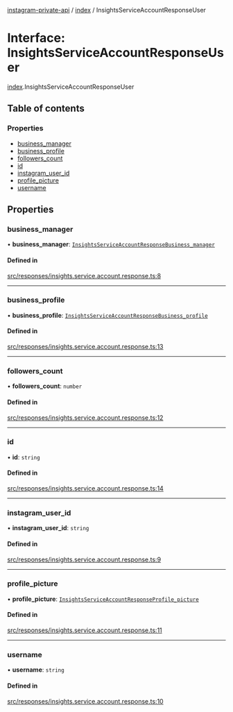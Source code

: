 [instagram-private-api](../../README.md) / [index](../../modules/index.md) / InsightsServiceAccountResponseUser

# Interface: InsightsServiceAccountResponseUser

[index](../../modules/index.md).InsightsServiceAccountResponseUser

## Table of contents

### Properties

- [business\_manager](InsightsServiceAccountResponseUser.md#business_manager)
- [business\_profile](InsightsServiceAccountResponseUser.md#business_profile)
- [followers\_count](InsightsServiceAccountResponseUser.md#followers_count)
- [id](InsightsServiceAccountResponseUser.md#id)
- [instagram\_user\_id](InsightsServiceAccountResponseUser.md#instagram_user_id)
- [profile\_picture](InsightsServiceAccountResponseUser.md#profile_picture)
- [username](InsightsServiceAccountResponseUser.md#username)

## Properties

### business\_manager

• **business\_manager**: [`InsightsServiceAccountResponseBusiness_manager`](InsightsServiceAccountResponseBusiness_manager.md)

#### Defined in

[src/responses/insights.service.account.response.ts:8](https://github.com/Nerixyz/instagram-private-api/blob/0e0721c/src/responses/insights.service.account.response.ts#L8)

___

### business\_profile

• **business\_profile**: [`InsightsServiceAccountResponseBusiness_profile`](InsightsServiceAccountResponseBusiness_profile.md)

#### Defined in

[src/responses/insights.service.account.response.ts:13](https://github.com/Nerixyz/instagram-private-api/blob/0e0721c/src/responses/insights.service.account.response.ts#L13)

___

### followers\_count

• **followers\_count**: `number`

#### Defined in

[src/responses/insights.service.account.response.ts:12](https://github.com/Nerixyz/instagram-private-api/blob/0e0721c/src/responses/insights.service.account.response.ts#L12)

___

### id

• **id**: `string`

#### Defined in

[src/responses/insights.service.account.response.ts:14](https://github.com/Nerixyz/instagram-private-api/blob/0e0721c/src/responses/insights.service.account.response.ts#L14)

___

### instagram\_user\_id

• **instagram\_user\_id**: `string`

#### Defined in

[src/responses/insights.service.account.response.ts:9](https://github.com/Nerixyz/instagram-private-api/blob/0e0721c/src/responses/insights.service.account.response.ts#L9)

___

### profile\_picture

• **profile\_picture**: [`InsightsServiceAccountResponseProfile_picture`](InsightsServiceAccountResponseProfile_picture.md)

#### Defined in

[src/responses/insights.service.account.response.ts:11](https://github.com/Nerixyz/instagram-private-api/blob/0e0721c/src/responses/insights.service.account.response.ts#L11)

___

### username

• **username**: `string`

#### Defined in

[src/responses/insights.service.account.response.ts:10](https://github.com/Nerixyz/instagram-private-api/blob/0e0721c/src/responses/insights.service.account.response.ts#L10)
